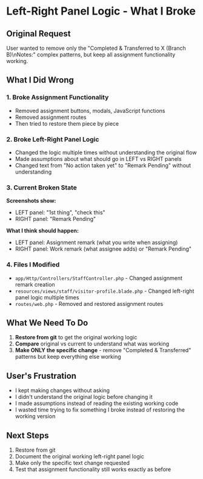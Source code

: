 # Left-Right Panel Logic - What I Broke

## Original Request
User wanted to remove only the "Completed & Transferred to X (Branch B)\nNotes:" complex patterns, but keep all assignment functionality working.

## What I Did Wrong

### 1. Broke Assignment Functionality
- Removed assignment buttons, modals, JavaScript functions
- Removed assignment routes
- Then tried to restore them piece by piece

### 2. Broke Left-Right Panel Logic
- Changed the logic multiple times without understanding the original flow
- Made assumptions about what should go in LEFT vs RIGHT panels
- Changed text from "No action taken yet" to "Remark Pending" without understanding

### 3. Current Broken State
**Screenshots show:**
- LEFT panel: "1st thing", "check this" 
- RIGHT panel: "Remark Pending"

**What I think should happen:**
- LEFT panel: Assignment remark (what you write when assigning)
- RIGHT panel: Work remark (what assignee adds) or "Remark Pending"

### 4. Files I Modified
- `app/Http/Controllers/StaffController.php` - Changed assignment remark creation
- `resources/views/staff/visitor-profile.blade.php` - Changed left-right panel logic multiple times
- `routes/web.php` - Removed and restored assignment routes

## What We Need To Do
1. **Restore from git** to get the original working logic
2. **Compare** original vs current to understand what was working
3. **Make ONLY the specific change** - remove "Completed & Transferred" patterns but keep everything else working

## User's Frustration
- I kept making changes without asking
- I didn't understand the original logic before changing it
- I made assumptions instead of reading the existing working code
- I wasted time trying to fix something I broke instead of restoring the working version

## Next Steps
1. Restore from git
2. Document the original working left-right panel logic
3. Make only the specific text change requested
4. Test that assignment functionality still works exactly as before
